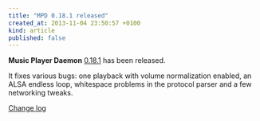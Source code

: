 ```yaml
---
title: "MPD 0.18.1 released"
created_at: 2013-11-04 23:50:57 +0100
kind: article
published: false
---
```


**Music Player Daemon** [0.18.1](/download/mpd/0.18/mpd-0.18.1.tar.xz)
has been released.

It fixes various bugs: one playback with volume normalization enabled,
an ALSA endless loop, whitespace problems in the protocol parser and a
few networking tweaks.

[Change log](http://git.musicpd.org/cgit/master/mpd.git/plain/NEWS?h=v0.18.1)
